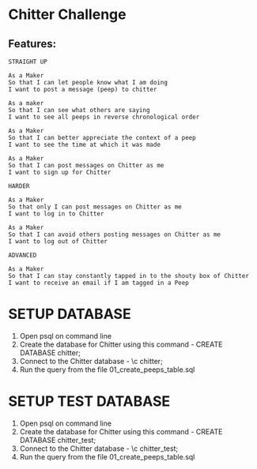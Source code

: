 Chitter Challenge
=================

Features:
-------

```
STRAIGHT UP

As a Maker
So that I can let people know what I am doing  
I want to post a message (peep) to chitter

As a maker
So that I can see what others are saying  
I want to see all peeps in reverse chronological order

As a Maker
So that I can better appreciate the context of a peep
I want to see the time at which it was made

As a Maker
So that I can post messages on Chitter as me
I want to sign up for Chitter

HARDER

As a Maker
So that only I can post messages on Chitter as me
I want to log in to Chitter

As a Maker
So that I can avoid others posting messages on Chitter as me
I want to log out of Chitter

ADVANCED

As a Maker
So that I can stay constantly tapped in to the shouty box of Chitter
I want to receive an email if I am tagged in a Peep
```


SETUP DATABASE
==============

1. Open psql on command line
2. Create the database for Chitter using this command - CREATE DATABASE chitter;
3. Connect to the Chitter database - \c chitter;
4. Run the query from the file 01_create_peeps_table.sql

SETUP TEST DATABASE
===================

1. Open psql on command line
2. Create the database for Chitter using this command - CREATE DATABASE chitter_test;
3. Connect to the Chitter database - \c chitter_test;
4. Run the query from the file 01_create_peeps_table.sql
